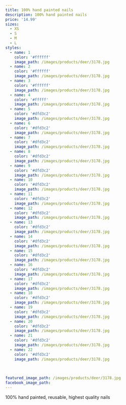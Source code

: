 ```yaml
---
title: 100% hand painted nails
description: 100% hand painted nails
price: '14.99'
sizes:
  - XS
  - S
  - M
  - L
styles:
  - name: 1
    color: '#ffffff'
    image_path: /images/products/deer/3178.jpg
  - name: 2
    color: '#ffffff'
    image_path: /images/products/deer/3178.jpg
  - name: 3
    color: '#ffffff'
    image_path: /images/products/deer/3178.jpg
  - name: 4
    color: '#fffff'
    image_path: /images/products/deer/3178.jpg
  - name: 5
    color: '#dfd3c2'
    image_path: /images/products/deer/3178.jpg
  - name: 6
    color: '#dfd3c2'
    image_path: /images/products/deer/3178.jpg
  - name: 7
    color: '#dfd3c2'
    image_path: /images/products/deer/3178.jpg
  - name: 8
    color: '#dfd3c2'
    image_path: /images/products/deer/3178.jpg
  - name: 9
    color: '#dfd3c2'
    image_path: /images/products/deer/3178.jpg
  - name: 10
    color: '#dfd3c2'
    image_path: /images/products/deer/3178.jpg
  - name: 11
    color: '#dfd3c2'
    image_path: /images/products/deer/3178.jpg
  - name: 12
    color: '#dfd3c2'
    image_path: /images/products/deer/3178.jpg
  - name: 13
    color: '#dfd3c2'
    image_path: /images/products/deer/3178.jpg
  - name: 14
    color: '#dfd3c2'
    image_path: /images/products/deer/3178.jpg
  - name: 15
    color: '#dfd3c2'
    image_path: /images/products/deer/3178.jpg
  - name: 16
    color: '#dfd3c2'
    image_path: /images/products/deer/3178.jpg
  - name: 17
    color: '#dfd3c2'
    image_path: /images/products/deer/3178.jpg
  - name: 18
    color: '#dfd3c2'
    image_path: /images/products/deer/3178.jpg
  - name: 19
    color: '#dfd3c2'
    image_path: /images/products/deer/3178.jpg
  - name: 20
    color: '#dfd3c2'
    image_path: /images/products/deer/3178.jpg
  - name: 21
    color: '#dfd3c2'
    image_path: /images/products/deer/3178.jpg
  - name: 22
    color: '#dfd3c2'
    image_path: /images/products/deer/3178.jpg
  
   
  
featured_image_path: /images/products/deer/3178.jpg
facebook_image_path:
---
```


100% hand painted, reusable, highest quality nails

